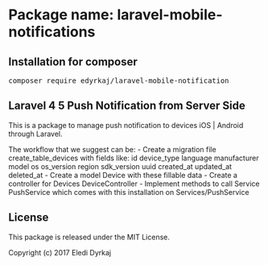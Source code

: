 # Package name: laravel-mobile-notifications

## Installation for composer
<pre>composer require edyrkaj/laravel-mobile-notification</pre>

## Laravel 4 5 Push Notification from Server Side

This is a package to manage push notification to devices iOS | Android through Laravel.

The workflow that we suggest can be:
    - Create a migration file create_table_devices with fields like:
        id
        device_type
        language
        manufacturer
        model
        os
        os_version
        region
        sdk_version
        uuid
        created_at
        updated_at
        deleted_at
    - Create a model Device with these fillable data
    - Create a controller for Devices DeviceController
    - Implement methods to call Service PushService which comes with this installation on Services/PushService
    

## License

This package is released under the MIT License.

Copyright (c) 2017 Eledi Dyrkaj
